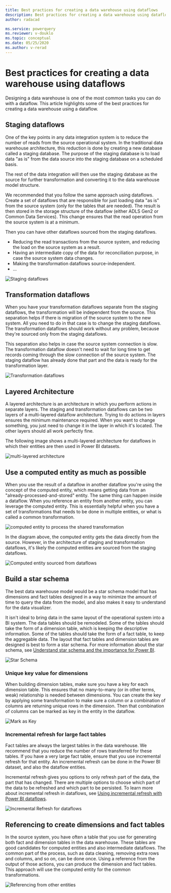 ```yaml
---
title: Best practices for creating a data warehouse using dataflows
description: Best practices for creating a data warehouse using dataflows
author: radacad

ms.service: powerquery
ms.reviewer: v-douklo
ms.topic: conceptual
ms.date: 05/25/2020
ms.author: v-rerad
---
```


# Best practices for creating a data warehouse using dataflows

Designing a data warehouse is one of the most common tasks you can do with a dataflow. This article highlights some of the best practices for creating a data warehouse using a dataflow.

## Staging dataflows

One of the key points in any data integration system is to reduce the number of reads from the source operational system. In the traditional data warehouse architecture, this reduction is done by creating a new database called a staging database. The purpose of the staging database is to load data "as is" from the data source into the staging database on a scheduled basis.

The rest of the data integration will then use the staging database as the source for further transformation and converting it to the data warehouse model structure.

We recommended that you follow the same approach using dataflows. Create a set of dataflows that are responsible for just loading data "as is" from the source system (only for the tables that are needed). The result is then stored in the storage structure of the dataflow (either ADLS Gen2 or Common Data Services). This change ensures that the read operation from the source system is at a minimum. 

Then you can have other dataflows sourced from the staging dataflows.

- Reducing the read transactions from the source system, and reducing the load on the source system as a result.
- Having an intermediate copy of the data for reconciliation purpose, in case the source system data changes.
- Making the transformation dataflows source-independent. 
- ...

![Staging dataflows](media/StagingDataflows.png)

## Transformation dataflows

When you have your transformation dataflows separate from the staging dataflows, the transformation will be independent from the source. This separation helps if there is migration of the source system to the new system. All you need to do in that case is to change the staging dataflows. The transformation dataflows should work without any problem, because they're sourced only from the staging dataflows.

This separation also helps in case the source system connection is slow. The transformation dataflow doesn't need to wait for long time to get records coming through the slow connection of the source system. The staging dataflow has already done that part and the data is ready for the transformation layer.

![Transformation dataflows](media/TransformationDataflows.png)

## Layered Architecture

A layered architecture is an architecture in which you perform actions in separate layers. The staging and transformation dataflows can be two layers of a multi-layered dataflow architecture. Trying to do actions in layers ensures the minimum maintenance required. When you want to change something, you just need to change it in the layer in which it's located. The other layers should all work perfectly fine.

The following image shows a multi-layered architecture for dataflows in which their entities are then used in Power BI datasets.

![multi-layered architecture](media/MultiLayeredDF.png)

## Use a computed entity as much as possible

When you use the result of a dataflow in another dataflow you're using the concept of the computed entity, which means getting data from an "already-processed-and-stored" entity. The same thing can happen inside a dataflow. When you reference an entity from another entity, you can leverage the computed entity. This is essentially helpful when you have a set of transformations that needs to be done in multiple entities, or what is called a common transformation.

![computed entity to process the shared transformation](media/ComputedEntityInBetween.png)

In the diagram above, the computed entity gets the data directly from the source. However, in the architecture of staging and transformation dataflows, it's likely the computed entities are sourced from the staging dataflows.

![Computed entity sourced from dataflows](media/ComputedEntityFromDataflows.png)

## Build a star schema

The best data warehouse model would be a star schema model that has dimensions and fact tables designed in a way to minimize the amount of time to query the data from the model, and also makes it easy to understand for the data visualizer.

It isn't ideal to bring data in the same layout of the operational system into a BI system. The data tables should be remodeled. Some of the tables should take the form of a dimension table, which is keeping the descriptive information. Some of the tables should take the form of a fact table, to keep the aggregable data. The layout that fact tables and dimension tables are designed is best to form a star schema. For more information about the star schema, see [Understand star schema and the importance for Power BI](https://docs.microsoft.com/power-bi/guidance/star-schema).

![Star Schema](https://docs.microsoft.com/power-bi/guidance/media/star-schema/star-schema-example1.png)

### Unique key value for dimensions

When building dimension tables, make sure you have a key for each dimension table. This ensures that no many-to-many (or in other terms, weak) relationship is needed between dimensions. You can create the key by applying some transformation to make sure a column or a combination of columns are returning unique rows in the dimension. Then that combination of columns can be marked as key in the entity in the dataflow.

![Mark as Key](media/markaskey.png)

### Incremental refresh for large fact tables

Fact tables are always the largest tables in the data warehouse. We recommend that you reduce the number of rows transferred for these tables. If you have a very large fact table, ensure that you use incremental refresh for that entity. An incremental refresh can be done in the Power BI dataset, and also the dataflow entities. 

Incremental refresh gives you options to only refresh part of the data, the part that has changed. There are multiple options to choose which part of the data to be refreshed and which part to be persisted. To learn more about incremental refresh in dataflows, see [Using incremental refresh with Power BI dataflows](https://docs.microsoft.com/power-bi/transform-model/service-dataflows-incremental-refresh).

![Incremental Refresh for dataflows](https://docs.microsoft.com/power-bi/transform-model/media/service-dataflows-incremental-refresh/dataflows-incremental-refresh_03.png)

## Referencing to create dimensions and fact tables

In the source system, you have often a table that you use for generating both fact and dimension tables in the data warehouse. These tables are good candidates for computed entities and also intermediate dataflows. The common part of the process, such as data cleaning, removing extra rows and columns, and so on, can be done once. Using a reference from the output of those actions, you can produce the dimension and fact tables. This approach will use the computed entity for the common transformations.

![Referencing from other entities](media/ordersentityreferenced.png)











